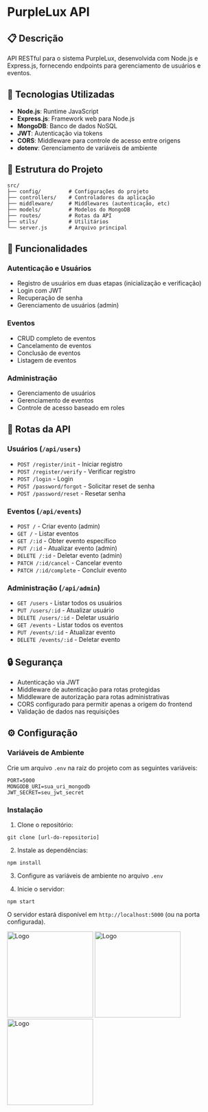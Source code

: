 # PurpleLux API

## 📋 Descrição
API RESTful para o sistema PurpleLux, desenvolvida com Node.js e Express.js, fornecendo endpoints para gerenciamento de usuários e eventos.

## 🚀 Tecnologias Utilizadas

- **Node.js**: Runtime JavaScript
- **Express.js**: Framework web para Node.js
- **MongoDB**: Banco de dados NoSQL
- **JWT**: Autenticação via tokens
- **CORS**: Middleware para controle de acesso entre origens
- **dotenv**: Gerenciamento de variáveis de ambiente

## 📁 Estrutura do Projeto

```
src/
├── config/         # Configurações do projeto
├── controllers/    # Controladores da aplicação
├── middleware/     # Middlewares (autenticação, etc)
├── models/         # Modelos do MongoDB
├── routes/         # Rotas da API
├── utils/          # Utilitários
└── server.js       # Arquivo principal
```

## 🔑 Funcionalidades

### Autenticação e Usuários
- Registro de usuários em duas etapas (inicialização e verificação)
- Login com JWT
- Recuperação de senha
- Gerenciamento de usuários (admin)

### Eventos
- CRUD completo de eventos
- Cancelamento de eventos
- Conclusão de eventos
- Listagem de eventos

### Administração
- Gerenciamento de usuários
- Gerenciamento de eventos
- Controle de acesso baseado em roles

## 📡 Rotas da API

### Usuários (`/api/users`)
- `POST /register/init` - Iniciar registro
- `POST /register/verify` - Verificar registro
- `POST /login` - Login
- `POST /password/forgot` - Solicitar reset de senha
- `POST /password/reset` - Resetar senha

### Eventos (`/api/events`)
- `POST /` - Criar evento (admin)
- `GET /` - Listar eventos
- `GET /:id` - Obter evento específico
- `PUT /:id` - Atualizar evento (admin)
- `DELETE /:id` - Deletar evento (admin)
- `PATCH /:id/cancel` - Cancelar evento
- `PATCH /:id/complete` - Concluir evento

### Administração (`/api/admin`)
- `GET /users` - Listar todos os usuários
- `PUT /users/:id` - Atualizar usuário
- `DELETE /users/:id` - Deletar usuário
- `GET /events` - Listar todos os eventos
- `PUT /events/:id` - Atualizar evento
- `DELETE /events/:id` - Deletar evento

## 🔒 Segurança
- Autenticação via JWT
- Middleware de autenticação para rotas protegidas
- Middleware de autorização para rotas administrativas
- CORS configurado para permitir apenas a origem do frontend
- Validação de dados nas requisições

## ⚙️ Configuração

### Variáveis de Ambiente
Crie um arquivo `.env` na raiz do projeto com as seguintes variáveis:

```env
PORT=5000
MONGODB_URI=sua_uri_mongodb
JWT_SECRET=seu_jwt_secret
```

### Instalação

1. Clone o repositório:

```
git clone [url-do-repositorio]
```

2. Instale as dependências:

```
npm install
```

3. Configure as variáveis de ambiente no arquivo `.env`

4. Inicie o servidor:

```
npm start
```

O servidor estará disponível em `http://localhost:5000` (ou na porta configurada).

<div>
<img src="https://upload.wikimedia.org/wikipedia/commons/6/6a/JavaScript-logo.png" alt="Logo" width="200"/>
<img src="https://cdn.pixabay.com/photo/2017/08/05/11/16/logo-2582748_1280.png" alt="Logo" width="200"/>
<img src="https://cdn.pixabay.com/photo/2017/08/05/11/16/logo-2582747_960_720.png" alt="Logo" width="200"/>
</div>
